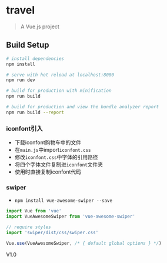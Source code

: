# travel

> A Vue.js project

## Build Setup

``` bash
# install dependencies
npm install

# serve with hot reload at localhost:8080
npm run dev

# build for production with minification
npm run build

# build for production and view the bundle analyzer report
npm run build --report
```
### iconfont引入
- 下载iconfont购物车中的文件
- 在`main.js`中import`iconfont.css`
- 修改`iconfont.css`中字体的引用路径
- 将四个字体文件复制进`iconfont`文件夹
- 使用时直接复制iconfont代码

### swiper
- `npm install vue-awesome-swiper --save`
```javascript
import Vue from 'vue'
import VueAwesomeSwiper from 'vue-awesome-swiper'

// require styles
import 'swiper/dist/css/swiper.css'

Vue.use(VueAwesomeSwiper, /* { default global options } */)
```

V1.0
